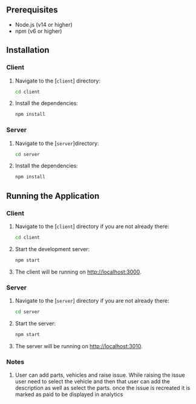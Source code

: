 ## Prerequisites

- Node.js (v14 or higher)
- npm (v6 or higher)

## Installation

### Client

1. Navigate to the [`client`] directory:

   ```sh
   cd client
   ```

2. Install the dependencies:

   ```sh
   npm install
   ```

### Server

1. Navigate to the [`server`]directory:

   ```sh
   cd server
   ```

2. Install the dependencies:

   ```sh
   npm install
   ```

## Running the Application

### Client

1. Navigate to the [`client`] directory if you are not already there:

   ```sh
   cd client
   ```

2. Start the development server:

   ```sh
   npm start
   ```

3. The client will be running on [http://localhost:3000](http://localhost:3000).

### Server

1. Navigate to the [`server`] directory if you are not already there:

   ```sh
   cd server
   ```

2. Start the server:

   ```sh
   npm start
   ```

3. The server will be running on [http://localhost:3010](http://localhost:3010).

### Notes

1. User can add parts, vehicles and raise issue. While raising the issue user need to select the vehicle and then that user can add the description as well as select the parts. once the issue is recreated it is marked as paid to be displayed in analytics
